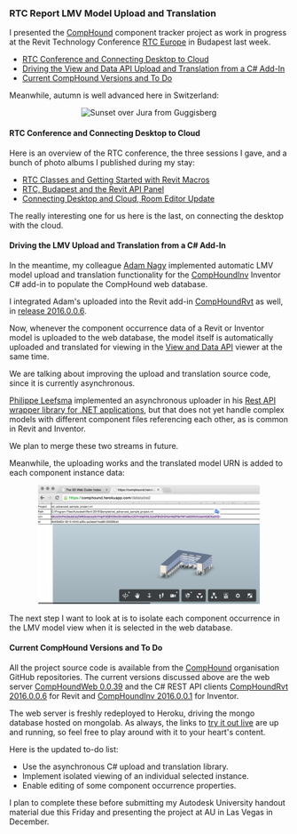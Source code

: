 <head>
<title>The 3D Web Coder</title>
<meta http-equiv="Content-Type" content="text/html; charset=utf-8"/>
<link rel="stylesheet" type="text/css" href="3dwc.css"/>
<script src="run_prettify.js" type="text/javascript"></script>
<!--
<script src="https://google-code-prettify.googlecode.com/svn/loader/run_prettify.js" type="text/javascript"></script>
-->
</head>

<!---

#adskdevnetwrk
#expressjs
#RestSharp
#Autodesk #IoT #SeeControl #cloud
#python #markdown #asciidoc
#gcal #caldav #googleapi
#milanojs
#3dwebaccel #prague #webgl #3dweb #a360
#au2015 #autocad #inventor #ah8 #cubeathens #developers
#aws #handlebars
#JsFiddle #Reactjs
#autodesku #rtceur
#Reactjs
#MongoDB
#mongolab
#Heroku
akn_include

RTC Report LMV Model Upload and Translation #3dwebcoder #revitapi #restapi #nodejs #adsk #ViewAndDataAPI #javascript #rtceur #au2015

I presented the CompHound component tracker project as work in progress at the Revit Technology Conference RTC Europe in Budapest last week
&ndash; RTC Conference and Connecting Desktop to Cloud
&ndash; Driving the View and Data API Upload and Translation from a C# Add-In
&ndash; Current CompHound Versions and To Do
&ndash; Meanwhile, autumn is well advanced here in Switzerland...

-->


### RTC Report LMV Model Upload and Translation

I presented
the [CompHound](https://github.com/CompHound) component tracker project as work in progress at
the Revit Technology Conference [RTC Europe](http://www.rtcevents.com/rtc2015eu) in
Budapest last week.

- [RTC Conference and Connecting Desktop to Cloud](#2)
- [Driving the View and Data API Upload and Translation from a C# Add-In](#3)
- [Current CompHound Versions and To Do](#4)

Meanwhile, autumn is well advanced here in Switzerland:

<center>
<img src="/p/2015/2015-11-09_st_ursen_guggisberg/761_sunset_over_jura_cropped.jpg" alt="Sunset over Jura from Guggisberg" width="400"/>
</center>



#### <a name="2"></a>RTC Conference and Connecting Desktop to Cloud

Here is an overview of the RTC conference, the three sessions I gave, and a bunch of photo albums I published during my stay:

- [RTC Classes and Getting Started with Revit Macros](http://thebuildingcoder.typepad.com/blog/2015/10/rtc-classes-and-getting-started-with-revit-macros.html)
- [RTC, Budapest and the Revit API Panel](http://thebuildingcoder.typepad.com/blog/2015/11/rtc-budapest-and-the-revit-api-panel.html)
- [Connecting Desktop and Cloud, Room Editor Update](http://thebuildingcoder.typepad.com/blog/2015/11/connecting-desktop-and-cloud-room-editor-update.html)

The really interesting one for us here is the last, on connecting the desktop with the cloud.



#### <a name="3"></a>Driving the LMV Upload and Translation from a C# Add-In

In the meantime, my
colleague [Adam Nagy](http://adndevblog.typepad.com/autocad/adam-nagy.html) implemented
automatic LMV model upload and translation functionality for
the [CompHoundInv](https://github.com/CompHound/CompHoundInv) Inventor
C# add-in to populate the CompHound web database.

I integrated Adam's uploaded into the Revit
add-in [CompHoundRvt](https://github.com/CompHound/CompHoundRvt) as well,
in [release 2016.0.0.6](https://github.com/CompHound/CompHoundRvt/releases/tag/2016.0.0.6).

Now, whenever the component occurrence data of a Revit or Inventor model is uploaded to the web database, the model itself is automatically uploaded and translated for viewing in
the [View and Data API](https://developer.autodesk.com) viewer at the same time.

We are talking about improving the upload and translation source code, since it is currently asynchronous.

[Philippe Leefsma](http://adndevblog.typepad.com/cloud_and_mobile/philippe-leefsma.html) implemented
an asynchronous uploader in
his [Rest API wrapper library for .NET applications](https://github.com/Developer-Autodesk/library-dotnet-view.and.data.api),
but that does not yet handle complex models with different component files referencing each other, as is common in Revit and Inventor.

We plan to merge these two streams in future.

Meanwhile, the uploading works and the translated model URN is added to each component instance data:

<center>
<img src="img/lmv_urn.png" alt="LMV URN" width="400"/>
</center>

The next step I want to look at is to isolate each component occurrence in the LMV model view when it is selected in the web database.


#### <a name="4"></a>Current CompHound Versions and To Do

All the project source code is available from
the [CompHound](https://github.com/CompHound) organisation GitHub repositories.
The current versions discussed above are the web
server [CompHoundWeb 0.0.39](https://github.com/CompHound/CompHoundWeb/releases/tag/0.0.39) and
the C# REST API
clients [CompHoundRvt 2016.0.0.6](https://github.com/CompHound/CompHoundRvt/releases/tag/2016.0.0.6) for Revit
and [CompHoundInv 2016.0.0.1](https://github.com/CompHound/CompHoundInv/releases/tag/2016.0.0.1) for Inventor.

The web server is freshly redeployed to Heroku, driving the mongo database hosted on mongolab.
As always, the links
to [try it out live](https://github.com/CompHound/CompHound.github.io#try-it-out-live) are
up and running, so feel free to play around with it to your heart's content.

Here is the updated to-do list:

- Use the asynchronous C# upload and translation library.
- Implement isolated viewing of an individual selected instance.
- Enable editing of some component occurrence properties.

I plan to complete these before submitting my Autodesk University handout material due this Friday and presenting the project at AU in Las Vegas in December.
